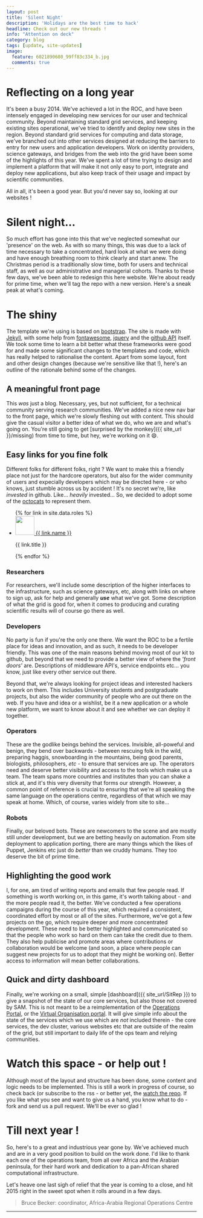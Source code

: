 ```yaml
---
layout: post
title: 'Silent Night'
description: 'Holidays are the best time to hack'
headline: Check out our new threads !
info: "Attention on deck"
category: blog
tags: [update, site-updates]
image:
  feature: 6021890680_99ff83c334_b.jpg
  comments: true
---
```


# Reflecting on a long year

It's been a busy 2014. We've achieved a lot in the ROC, and have been intensely engaged in developing new services for our user and technical community. Beyond maintaining standard grid services, and keeping existing sites operational, we've tried to identify and deploy new sites in the region. Beyond standard grid services for computing and data storage, we've branched out into other services designed at reducing the barriers to entry for new users and application developers. Work on identity providers, science gateways, and bridges from the web into the grid have been some of the highlights of this year. We've spent a lot of time trying to design and implement a platform that will make it not only easy to port, integrate and deploy new applications, but also keep track of their usage and impact by scientific communities.

All in all, it's been a good year. But you'd never say so, looking at our websites !

# Silent night...

So much effort has gone into this that we've neglected somewhat our 'presence' on the web. As with so many things, this was due to a lack of time necessary to take a concentrated, hard look at what we were doing and have enough breathing room to think clearly and start anew. The Christmas period is a traditionally slow time, both for users and technical staff, as well as our administrative and managerial cohorts. Thanks to these few days, we've been able to redesign this here website. We're about ready for prime time, when we'll tag the repo with a new version. Here's a sneak peak at what's coming.

# The shiny

The template we're using is based on [bootstrap](http://getboostrap.com). The site is made with [Jekyll](http://jekyllrb.com), with some help from [fontawesome](http://fontawesome.io), [jquery](http://www.jquery.com) and the [github API](http://developer.github.com) itself. We took some time to learn a bit better what these frameworks were good for and made some significant changes to the templates and code, which has really helped to rationalise the content. Apart from some layout, font and other design changes (because we're sensitive like that !), here's an outline of the rationale behind some of the changes.

## A meaningful front page

This *was* just a blog. Necessary, yes, but not sufficient, for a technical community serving research communities. We've added a nice new nav bar to the front page, which we're slowly fleshing out with content. This should give the casual visitor a better idea of what we do, who we are and what's going on. You're still going to get [surprised by the monkey]({{ site_url }}/missing) from time to time, but hey, we're working on it :smile:.

## Easy links for you fine folk

Different folks for different folks, right ? We want to make this a friendly place not just for the hardcore operators, but also for the wider community of users and expecially developers which may be directed here - or who knows, just stumble across us by accident ! It's no secret we're, like *invested* in github. Like... *heavily* invested... So, we decided to adopt some of the [octocats](http://octodex.github.com) to represent them.

<ul class="stacked nav-justified">
{% for link in site.data.roles %}
<li><a href="{{ link.url }}" data-toggle="tooltip" title="{{ link.title }}" target="_blank"><img src="{{ site_url }}/images/{{ link.image }}" width="50px" />  <i class="fa fa-{{ link.icon }}"></i> {{ link.name }} </a> <p class="h4 text-center"> {{ link.title }}</p></li>
{% endfor %}
</ul>

### Researchers

For researchers, we'll include some description of the higher interfaces to the infrastructure, such as science gateways, etc, along with links on where to sign up, ask for help and generally ***use*** what we've got. Some description of what the grid is good for, when it comes to producing and curating scientific results will of course go there as well.

### Developers

No party is fun if you're the  only one there. We want the ROC to be a fertile place for ideas and innovation, and as such, it needs to be developer friendly. This was one of the main reasons behind moving most of our kit to github, but beyond that we need to provide a better view of where the *'front doors'* are. Descriptions of middleware API's, service endpoints etc... you know, just like every other service out there.

Beyond that, we're always looking for project ideas and interested hackers to work on them. This includes University students and postgraduate projects, but also the wider community of people who are out there on the web. If you have and idea or a wishlist, be it a new application or a whole new platform, we want to know about it and see whether we can deploy it together.

### Operators

These are the godlike beings behind the services. Invisible, all-poweful and benign, they bend over backwards - between rescuing folk in the wild, preparing haggis, snowboarding in the mountains, being good parents, biologists, philosophers, *etc* - to ensure that services are up. The operators need and deserve better visibility and access to the tools which make us a team. The team spans more countries and institutes than you can shake a stick at, and it's this very diversity that forms our strength. However, a common point of reference is crucial to ensuring that we're all speaking the same language on the operations centre, regardless of that which we may speak at home. Which, of course, varies widely from site to site...

### Robots

Finally, our beloved bots. These are newcomers to the scene and are mostly still under development, but we are betting heavily on automation. From site deployment to application porting, there are many things which the likes of Puppet, Jenkins etc just do *better* than we cruddy humans. They too deserve the bit of prime time.

## Highlighting the good work

I, for one, am tired of writing reports and emails that few people read. If something is worth working on, in this game, it's worth talking about - and the more people read it, the better. We've conducted a few operations campaigns during the course of this year, which required a consistent, coordinated effort by most or all of the sites. Furthermore, we've got a few projects on the go, which require deeper and more concentrated development. These need to be better highlighted and communicated so that the people who work so hard on them can take the credit due to them. They also help publicise and promote areas where contributions or collaboration would be welcome (and soon, a place where people can suggest new projects for us to adopt that they might be working on). Better access to information will mean better collaborations.

## Quick and dirty dashboard

Finally, we're working on a small, simple [dashboard]({{ site_url/SitRep }}) to give a snapshot of the state of our core services, but also those not covered by SAM. This is not meant to be a reimplementation of the [Operations Portal](http://operations-portal.egi.eu), or the [Virtual Organisation portal](http://http://operations-portal.egi.eu/vapor). It will give simple info about the state of the services which we use which are *not* included therein - the core services, the dev cluster, various websites etc that are outside of the realm of the grid, but still important to daily life of the ops team and relying communities.

# Watch this space - or help out !

Although most of the layout and structure has been done, some content and logic needs to be implemented. This is still a work in progress of course, so check back (or subscribe to the rss - or better yet, the [watch the repo](https://github.com/AAROC/aaroc.github.io/subscription). If you like what you see and want to give us a hand, you know what to do - fork and send us a pull request. We'll be ever so glad !

# Till next year !

So, here's to a great and industrious year gone by. We've achieved much and are in a very good position to build on the work done. I'd like to thank each one of the operations team, from all over Africa and the Arabian peninsula, for their hard work and dedication to a pan-African shared computational infrastructure.

Let's heave one last sigh of relief that the year is coming to a close, and hit 2015 right in the sweet spot when it rolls around in a few days.

> Bruce Becker: coordinator, Africa-Arabia Regional Operations Centre

-----
